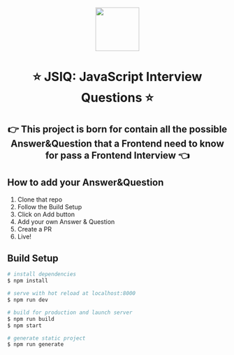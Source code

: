 <h1 align="center"> <img width="100" src="https://jsiq.dev/_nuxt/img/37cabcd.png" /> </h1>
<h1 align="center"> ⭐️ JSIQ: JavaScript Interview Questions ⭐️ </h1>
<h2 align="center"> 👉 This project is born for contain all the possible Answer&Question that a Frontend need to know for pass a Frontend Interview 👈 </h2>

## How to add your Answer&Question

1. Clone that repo
2. Follow the Build Setup
3. Click on Add button
4. Add your own Answer & Question
5. Create a PR
6. Live!

## Build Setup

``` bash
# install dependencies
$ npm install

# serve with hot reload at localhost:8000
$ npm run dev

# build for production and launch server
$ npm run build
$ npm start

# generate static project
$ npm run generate
```
